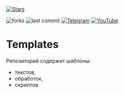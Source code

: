 [![Stars](https://img.shields.io/github/stars/TQM-SYSTEMS/templates.svg?label=Github%20%E2%98%85&a)](https://github.com/TQM-SYSTEMS/templates/stargazers) 

![forks](https://img.shields.io/github/forks/TQM-SYSTEMS/templates?style=for-the-badge)
![last commit](https://img.shields.io/github/last-commit/TQM-SYSTEMS/templates?style=for-the-badge)
[![Telegram](https://img.shields.io/badge/telegram-group-blue?style=for-the-badge&logo=telegram)](https://t.me/automation_community)
[![YouTube](https://img.shields.io/badge/youtube-channel-red?style=for-the-badge&logo=youtube)](https://www.youtube.com/c/TqmUaSystems)


# Templates

Репозиторий содержит шаблоны:

 - текстов, 
 - обработок, 
 - скриптов
